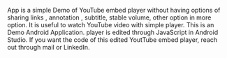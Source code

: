 App is a simple Demo of YouTube embed player without having options of sharing links , annotation , subtitle, stable volume, other option in more option.
It is useful to watch YouTube video with simple player.
This is an Demo Android Application.
player is edited through JavaScript in Android Studio.
If you want the code of this edited YoutTube embed player, reach out through mail or LinkedIn.
